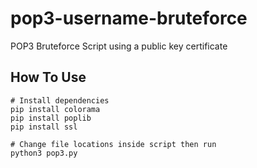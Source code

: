# pop3-username-bruteforce
POP3 Bruteforce Script using a public key certificate

## How To Use
```
# Install dependencies
pip install colorama
pip install poplib
pip install ssl

# Change file locations inside script then run
python3 pop3.py
```
